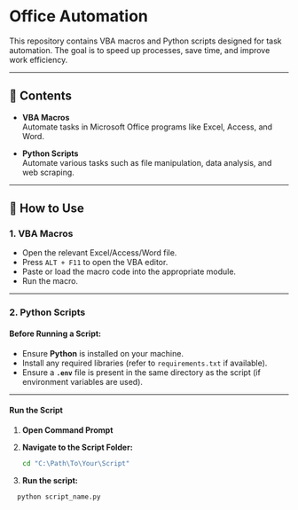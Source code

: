 # Office Automation

This repository contains VBA macros and Python scripts designed for task automation. The goal is to speed up processes, save time, and improve work efficiency.

---

## 📂 Contents

- **VBA Macros**  
  Automate tasks in Microsoft Office programs like Excel, Access, and Word.
  
- **Python Scripts**  
  Automate various tasks such as file manipulation, data analysis, and web scraping.

---

## 📝 How to Use

### 1. **VBA Macros**

- Open the relevant Excel/Access/Word file.
- Press `ALT + F11` to open the VBA editor.
- Paste or load the macro code into the appropriate module.
- Run the macro.

---

### 2. **Python Scripts**

#### Before Running a Script:

- Ensure **Python** is installed on your machine.
- Install any required libraries (refer to `requirements.txt` if available).
- Ensure a **`.env`** file is present in the same directory as the script (if environment variables are used).

---

#### **Run the Script**

1. **Open Command Prompt**
2. **Navigate to the Script Folder:**

   ```bash
   cd "C:\Path\To\Your\Script"
   ```
3. **Run the script:**
 ```bash
   python script_name.py
   ```
